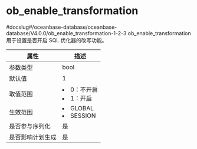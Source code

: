 ob_enable_transformation 
=============================================
#docslug#/oceanbase-database/oceanbase-database/V4.0.0/ob_enable_transformation-1-2-3
ob_enable_transformation 用于设置是否开启 SQL 优化器的改写功能。


|  **属性**  |                                                   **描述**                                                   |
|----------|------------------------------------------------------------------------------------------------------------|
| 参数类型     | bool                                                                                                       |
| 默认值      | 1                                                                                                          |
| 取值范围     | <li> 0：不开启   <li> 1：开启        |
| 生效范围     | <li> GLOBAL   <li> SESSION    |
| 是否参与序列化  | 是                                                                                                          |
| 是否影响计划生成 | 是                                                                                                          |




